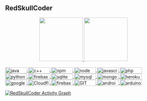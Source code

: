 ## RedSkullCoder
<div align="center">
  <a href="https://github.com/RedSkullCoder">
  <img height="140em" src="https://github-readme-stats.vercel.app/api?username=RedSkullCoder&show_icons=true&theme=dark&include_all_commits=true&count_private=true"/>
  <img height="140em" src="https://github-readme-stats.vercel.app/api/top-langs/?username=RedSkullCoder&layout=compact&langs_count=7&theme=dark"/>
</div>
<div style="display: inline_block"><br>
  <img align="center" alt="java" height="20" width="70" src="https://img.shields.io/badge/Java-ED8B00?style=for-the-badge&logo=java&logoColor=white">

  <img align="center" alt="c++" height="20" width="70" src="https://img.shields.io/badge/C%2B%2B-00599C?style=for-the-badge&logo=c%2B%2B&logoColor=white">
  <img align="center" alt="npm" height="20" width="70" src="https://img.shields.io/badge/npm-CB3837?style=for-the-badge&logo=npm&logoColor=white">

  <img align="center" alt="node" height="20" width="70" src="https://img.shields.io/badge/Node.js-339933?style=for-the-badge&logo=nodedotjs&logoColor=white">

  
  <img align="center" alt="javascript" height="20" width="70" src="https://img.shields.io/badge/JavaScript-323330?style=for-the-badge&logo=javascript&logoColor=F7DF1E">

  <img align="center" alt="php" height="20" width="70" src="https://img.shields.io/badge/PHP-777BB4?style=for-the-badge&logo=php&logoColor=white">

  <img align="center" alt="python" height="20" width="70" src="https://img.shields.io/badge/Python-FFD43B?style=for-the-badge&logo=python&logoColor=darkgreen">

<img align="center" alt="firebase" height="20" width="70" src="https://img.shields.io/badge/firebase-ffca28?style=for-the-badge&logo=firebase&logoColor=black">

<img align="center" alt="sqlite" height="20" width="70" src="https://img.shields.io/badge/SQLite-07405E?style=for-the-badge&logo=sqlite&logoColor=white">

<img align="center" alt="mysql" height="20" width="70" src="https://img.shields.io/badge/MySQL-005C84?style=for-the-badge&logo=mysql&logoColor=white">

<img align="center" alt="mongodb" height="20" width="70" src="https://img.shields.io/badge/MongoDB-4EA94B?style=for-the-badge&logo=mongodb&logoColor=white">

<img align="center" alt="heroku" height="20" width="70" src="https://img.shields.io/badge/Heroku-430098?style=for-the-badge&logo=heroku&logoColor=white">

<img align="center" alt="google cloud" height="20" width="70" src="https://img.shields.io/badge/Google_Cloud-4285F4?style=for-the-badge&logo=google-cloud&logoColor=white">

<img align="center" alt="Cloudflare" height="20" width="70" src="https://img.shields.io/badge/Cloudflare-F38020?style=for-the-badge&logo=Cloudflare&logoColor=white">

<img align="center" alt="firebase" height="20" width="70" src="https://img.shields.io/badge/Amazon_AWS-FF9900?style=for-the-badge&logo=amazonaws&logoColor=white">


  <img align="center" alt="GIT" height="20" width="70" src="https://img.shields.io/badge/GIT-E44C30?style=for-the-badge&logo=git&logoColor=white">

<img align="center" alt="android studio" height="20" width="70" src="https://img.shields.io/badge/Android_Studio-3DDC84?style=for-the-badge&logo=android-studio&logoColor=white">

<img align="center" alt="arduino" height="20" width="70" src="https://img.shields.io/badge/Arduino_IDE-00979D?style=for-the-badge&logo=arduino&logoColor=white">

<!-- grafico -->
<a href="https://github.com/RedSkullCoder/github-readme-activity-graph"><img alt="RedSkullCoder Activity Graph" src="https://activity-graph.herokuapp.com/graph?username=RedSkullCoder&bg_color=0D1117&color=5BCDEC&line=5BCDEC&point=FFFFFF&hide_border=true" /></a>


